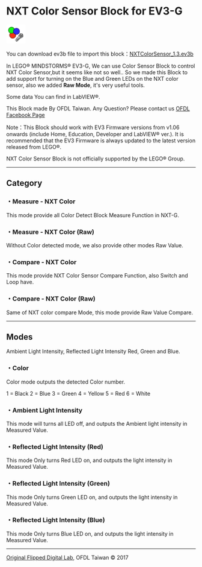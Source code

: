 NXT Color Sensor Block for EV3-G
================================

![](https://github.com/a10036gt/EV3-NXT-Color-Block/raw/master/help/en-GB/NXTColor.png)

You can download ev3b file to import this block：[NXTColorSensor_1.3.ev3b](https://github.com/a10036gt/EV3-NXT-Color-Block/raw/master/NXTColorSensor_1.3.ev3b)

In LEGO® MINDSTORMS® EV3-G, We can use Color Sensor Block to control NXT Color Sensor,but it seems like not so well..
So we made this Block to add support for turning on the Blue and Green LEDs on the NXT color sensor, also we added **Raw Mode**, it's very useful tools.

Some data You can find in LabVIEW®.

This Block made By OFDL Taiwan. Any Question? Please contact us [OFDL Facebook Page](https://www.facebook.com/cljhofdl)

Note：This Block should work with EV3 Firmware versions from v1.06 onwards (include Home, Education, Developer and LabVIEW® ver.).
It is recommended that the EV3 Firmware is always updated to the latest version released from LEGO®.

NXT Color Sensor Block is not officially supported by the LEGO® Group.

* * * * *

Category
--------

### ・Measure - NXT Color

This mode provide all Color Detect Block Measure Function in NXT-G.

### ・Measure - NXT Color (Raw)

Without Color detected mode, we also provide other modes Raw Value.

### ・Compare - NXT Color

This mode provide NXT Color Sensor Compare Function, also Switch and Loop have.

### ・Compare - NXT Color (Raw)

Same of NXT color compare Mode, this mode provide Raw Value Compare.

* * * * *

Modes
-----

Ambient Light Intensity, Reflected Light Intensity Red, Green and Blue.

### ・Color

Color mode outputs the detected Color number.

1 = Black
 2 = Blue
 3 = Green
 4 = Yellow
 5 = Red
 6 = White

### ・Ambient Light Intensity

This mode will turns all LED off, and outputs the Ambient light intensity in Measured Value.

### ・Reflected Light Intensity (Red)

This mode Only turns Red LED on, and outputs the light intensity in Measured Value.

### ・Reflected Light Intensity (Green)

This mode Only turns Green LED on, and outputs the light intensity in Measured Value.

### ・Reflected Light Intensity (Blue)

This mode Only turns Blue LED on, and outputs the light intensity in Measured Value.

* * * * *

[Original Flipped Digital Lab](https://www.facebook.com/cljhofdl), OFDL Taiwan © 2017
